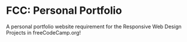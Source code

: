 # FCC: Personal Portfolio
A personal portfolio website requirement for the Responsive Web Design Projects in freeCodeCamp.org!
